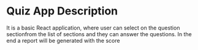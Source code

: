 # Quiz App Description

It is a basic React application, where user can select on the question sectionfrom the list of sections and they can answer the questions. In the end a report will be generated with the score
